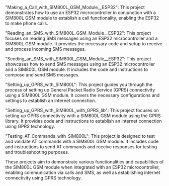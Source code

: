 "Making_a_Call_with_SIM800L_GSM_Module__ESP32": This project demonstrates how to use an ESP32 microcontroller in conjunction with a SIM800L GSM module to establish a call functionality, enabling the ESP32 to make phone calls.

"Reading_an_SMS_with_SIM800L_GSM_Module__ESP32": This project focuses on reading SMS messages using an ESP32 microcontroller and a SIM800L GSM module. It provides the necessary code and setup to receive and process incoming SMS messages.

"Sending_an_SMS_with_SIM800L_GSM_Module__ESP32": This project showcases how to send SMS messages using an ESP32 microcontroller and a SIM800L GSM module. It includes the code and instructions to compose and send SMS messages.

"Setting_up_GPRS_with_SIM800L": This project guides you through the process of setting up General Packet Radio Service (GPRS) connectivity using a SIM800L GSM module. It covers the necessary configurations and settings to establish an internet connection.

"Setting_up_GPRS_with_SIM800L_with_GPRS_lib": This project focuses on setting up GPRS connectivity with a SIM800L GSM module using the GPRS library. It provides code and instructions to establish an internet connection using GPRS technology.

"Testing_AT_Commands_with_SIM800L": This project is designed to test and validate AT commands with a SIM800L GSM module. It includes code and instructions to send AT commands and receive responses for testing and troubleshooting purposes.

These projects aim to demonstrate various functionalities and capabilities of the SIM800L GSM module when integrated with an ESP32 microcontroller, enabling communication via calls and SMS, as well as establishing internet connectivity using GPRS technology.
